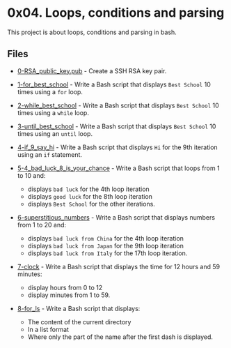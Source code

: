 # 0x04. Loops, conditions and parsing

This project is about loops, conditions and parsing in bash.

## Files

- [0-RSA_public_key.pub](0-RSA_public_key.pub) - Create a SSH RSA key pair.

- [1-for_best_school](1-for_best_school) - Write a Bash script that displays `Best School` 10 times using a `for` loop.

- [2-while_best_school](2-while_best_school) - Write a Bash script that displays `Best School` 10 times using a `while` loop.

- [3-until_best_school](3-until_best_school) - Write a Bash script that displays `Best School` 10 times using an `until` loop.

- [4-if_9_say_hi](4-if_9_say_hi) - Write a Bash script that displays `Hi` for the 9th iteration using an `if` statement.

- [5-4_bad_luck_8_is_your_chance](5-4_bad_luck_8_is_your_chance) - Write a Bash script that loops from 1 to 10 and:
  - displays `bad luck` for the 4th loop iteration
  - displays `good luck` for the 8th loop iteration
  - displays `Best School` for the other iterations.

- [6-superstitious_numbers](6-superstitious_numbers) - Write a Bash script that displays numbers from 1 to 20 and:
  - displays `bad luck from China` for the 4th loop iteration
  - displays `bad luck from Japan` for the 9th loop iteration
  - displays `bad luck from Italy` for the 17th loop iteration.

- [7-clock](7-clock) - Write a Bash script that displays the time for 12 hours and 59 minutes:
  - display hours from 0 to 12
  - display minutes from 1 to 59.

- [8-for_ls](8-for_ls) - Write a Bash script that displays:
  - The content of the current directory
  - In a list format
  - Where only the part of the name after the first dash is displayed.
